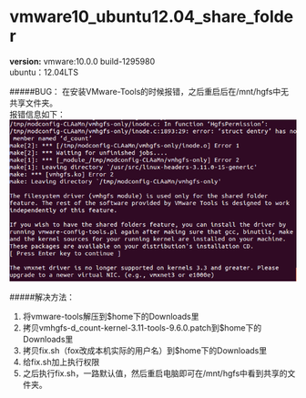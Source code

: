 vmware10_ubuntu12.04_share_folder
==================
**version:**
    vmware:10.0.0 build-1295980  
	ubuntu：12.04LTS

#####BUG：
在安装VMware-Tools的时候报错，之后重启后在/mnt/hgfs中无共享文件夹。	
报错信息如下：	
![error_screenshot](https://github.com/tianxiang1989/vmware10_ubuntu12.04_share_folder/raw/master/screenshots/error.png)

#####解决方法：
1. 将vmware-tools解压到$home下的Downloads里
2. 拷贝vmhgfs-d_count-kernel-3.11-tools-9.6.0.patch到$home下的Downloads里
3. 拷贝fix.sh（fox改成本机实际的用户名）到$home下的Downloads里
4. 给fix.sh加上执行权限
5. 之后执行fix.sh，一路默认值，然后重启电脑即可在/mnt/hgfs中看到共享的文件夹。



